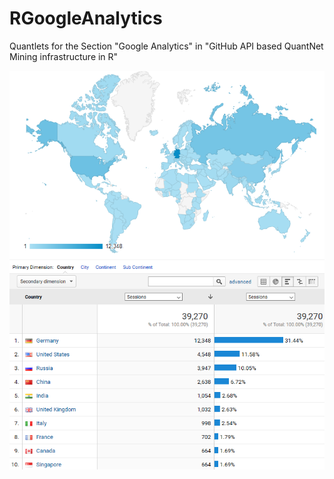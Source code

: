 # RGoogleAnalytics
Quantlets for the Section "Google Analytics" in "GitHub API based QuantNet Mining infrastructure in R"

![QNGoogleAnalytics](goa_q_world_full_period.png)
